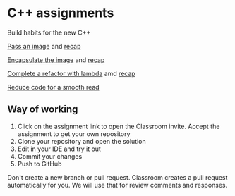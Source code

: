 # C++ assignments

Build habits for the new C++

[Pass an image](https://classroom.github.com/a/6q3-y26z) and [recap](pass-an-image-recap.md)

[Encapsulate the image](https://classroom.github.com/a/SL8nhoiS) and [recap](image-encapsulate-recap.md)

[Complete a refactor with lambda](https://classroom.github.com/a/H8XWzw-K) amd [recap](lambda-recap.md)

[Reduce code for a smooth read](https://classroom.github.com/a/aUU_Zink)

## Way of working

1. Click on the assignment link to open the Classroom invite. Accept the assignment to get your own repository
1. Clone your repository and open the solution
1. Edit in your IDE and try it out
1. Commit your changes
1. Push to GitHub

Don't create a new branch or pull request. Classroom creates a pull request automatically for you. We will use that for review comments and responses.
